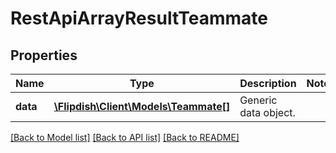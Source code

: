 # RestApiArrayResultTeammate

## Properties
Name | Type | Description | Notes
------------ | ------------- | ------------- | -------------
**data** | [**\Flipdish\\Client\Models\Teammate[]**](Teammate.md) | Generic data object. | 

[[Back to Model list]](../README.md#documentation-for-models) [[Back to API list]](../README.md#documentation-for-api-endpoints) [[Back to README]](../README.md)


